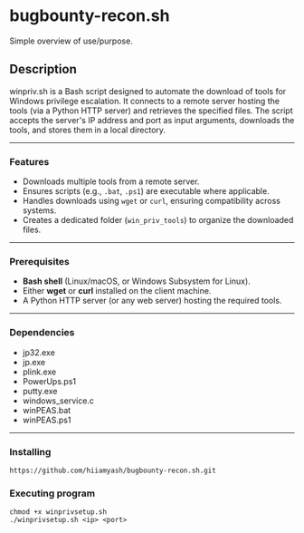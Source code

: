 # bugbounty-recon.sh

Simple overview of use/purpose.

## Description

winpriv.sh is a Bash script designed to automate the download of tools for Windows privilege escalation. 
It connects to a remote server hosting the tools (via a Python HTTP server) and retrieves the specified 
files. The script accepts the server's IP address and port as input arguments, downloads the tools, and 
stores them in a local directory.

---

### Features
- Downloads multiple tools from a remote server.
- Ensures scripts (e.g., `.bat`, `.ps1`) are executable where applicable.
- Handles downloads using `wget` or `curl`, ensuring compatibility across systems.
- Creates a dedicated folder (`win_priv_tools`) to organize the downloaded files.

---

### Prerequisites
- **Bash shell** (Linux/macOS, or Windows Subsystem for Linux).
- Either **wget** or **curl** installed on the client machine.
- A Python HTTP server (or any web server) hosting the required tools.

---

### Dependencies

- jp32.exe
- jp.exe
- plink.exe
- PowerUps.ps1
- putty.exe
- windows_service.c
- winPEAS.bat
- winPEAS.ps1

---

### Installing
```
https://github.com/hiiamyash/bugbounty-recon.sh.git
```
### Executing program

```
chmod +x winprivsetup.sh
./winprivsetup.sh <ip> <port>

```
